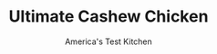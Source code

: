 ---
layout: ../../layouts/MarkdownPostLayout.astro
title: Ultimate Cashew Chicken
author: America's Test Kitchen
pubDate: 2023-03-15
description: "This skillet supper comes together quickly and doesnt skimp on flavor."
image_url: https://res.cloudinary.com/hksqkdlah/image/upload/ar_1:1,c_fill,dpr_2.0,f_auto,fl_lossy.progressive.strip_profile,g_faces:auto,q_auto:low,w_344/SFS_CashewChicken-36_c767qq
tags: ["Main Courses","Asian","Chinese","Chicken","Weeknight"]
calories: 2368
protein: 47
carbohydrates: 27
fats: 
fiber: 2
ingredients: ["1 1/2 pounds, boneless, skinless chicken breasts, trimmed and cut into ¾-inch pieces","5 tablespoons, soy sauce, divided","2 tablespoons, cornstarch","1 tablespoon, dry sherry","1 teaspoon, toasted sesame oil","1/3 cup, hoisin sauce","1/3 cup, water","1 tablespoon, balsamic vinegar","3 tablespoons, vegetable oil","1 cup, raw cashews","2 , celery ribs, sliced on bias ¼ inch thick","6 , scallions, white parts sliced thin, green parts cut into 1-inch pieces","2 , garlic cloves, minced","1 teaspoon, grated fresh ginger","1/2 teaspoon, red pepper flakes"]
serves: 4
time: "45 minutes"
instructions: ["Combine chicken, 2 tablespoons soy sauce, cornstarch, sherry, and sesame oil in bowl. Combine hoisin, water, vinegar, and remaining 3 tablespoons soy sauce in separate bowl.","Heat vegetable oil in 12-inch nonstick skillet over medium heat until shimmering. Add cashews and cook, stirring constantly, until golden brown, 4 to 6 minutes, reducing heat if cashews begin to darken too quickly. Using slotted spoon, transfer cashews to small bowl.","Heat oil left in skillet over medium-high heat until just smoking. Add chicken and cook, stirring frequently, until beginning to brown and no longer translucent, about 3 minutes. Add celery, scallion whites, garlic, ginger, and pepper flakes and cook until celery is just beginning to soften, about 2 minutes.","Add hoisin mixture, bring to boil, and cook until chicken is cooked through and sauce is thickened, 1 to 3 minutes. Off heat, stir in scallion greens and cashews. Serve."]
nutrition: ["1012 mg Potassium","624 mg Phosphorus","55 mg Calcium","3 mg Iron","176 mg Magnesium","1544 mg Sodium","3 mg Zinc","32 g Fat","17 mg Niacin (B3)","17 g Monounsaturated","6 g Polyunsaturated","3 mg Vitamin C","124 mg Cholesterol","4 g Saturated","2 g Fiber","46 µg Folate (food)","9 g Sugars","41 µg Vitamin K","207 g Water","27 g Carbs","46 µg Folate equivalent (total)","47 g Protein","3 mg Vitamin E","1 mg Vitamin B6","23 µg Vitamin A","592 kcal Energy","2368 calories"]
notes: "Be sure to have all the ingredients prepared and close by so that youre equipped for fast cooking. Serve with white rice."
---